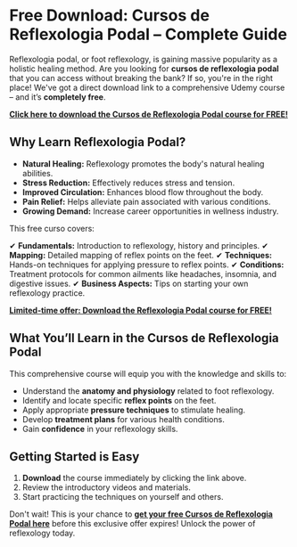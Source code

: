 # Free Download: Cursos de Reflexologia Podal – Complete Guide

Reflexologia podal, or foot reflexology, is gaining massive popularity as a holistic healing method. Are you looking for **cursos de reflexologia podal** that you can access without breaking the bank? If so, you're in the right place! We've got a direct download link to a comprehensive Udemy course – and it’s **completely free**.

[**Click here to download the Cursos de Reflexologia Podal course for FREE!**](https://udemywork.com/cursos-de-reflexologia-podal)

## Why Learn Reflexologia Podal?

*   **Natural Healing:** Reflexology promotes the body's natural healing abilities.
*   **Stress Reduction:** Effectively reduces stress and tension.
*   **Improved Circulation:** Enhances blood flow throughout the body.
*   **Pain Relief:** Helps alleviate pain associated with various conditions.
*   **Growing Demand:** Increase career opportunities in wellness industry.

This free curso covers:

✔ **Fundamentals:** Introduction to reflexology, history and principles.
✔ **Mapping:** Detailed mapping of reflex points on the feet.
✔ **Techniques:** Hands-on techniques for applying pressure to reflex points.
✔ **Conditions:** Treatment protocols for common ailments like headaches, insomnia, and digestive issues.
✔ **Business Aspects:** Tips on starting your own reflexology practice.

[**Limited-time offer: Download the Reflexologia Podal course for FREE!**](https://udemywork.com/cursos-de-reflexologia-podal)

## What You’ll Learn in the Cursos de Reflexologia Podal

This comprehensive course will equip you with the knowledge and skills to:

*   Understand the **anatomy and physiology** related to foot reflexology.
*   Identify and locate specific **reflex points** on the feet.
*   Apply appropriate **pressure techniques** to stimulate healing.
*   Develop **treatment plans** for various health conditions.
*   Gain **confidence** in your reflexology skills.

## Getting Started is Easy

1.  **Download** the course immediately by clicking the link above.
2.  Review the introductory videos and materials.
3.  Start practicing the techniques on yourself and others.

Don't wait! This is your chance to **[get your free Cursos de Reflexologia Podal here](https://udemywork.com/cursos-de-reflexologia-podal)** before this exclusive offer expires! Unlock the power of reflexology today.
